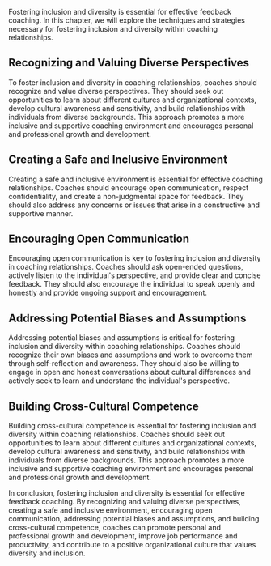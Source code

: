 
Fostering inclusion and diversity is essential for effective feedback coaching. In this chapter, we will explore the techniques and strategies necessary for fostering inclusion and diversity within coaching relationships.

Recognizing and Valuing Diverse Perspectives
--------------------------------------------

To foster inclusion and diversity in coaching relationships, coaches should recognize and value diverse perspectives. They should seek out opportunities to learn about different cultures and organizational contexts, develop cultural awareness and sensitivity, and build relationships with individuals from diverse backgrounds. This approach promotes a more inclusive and supportive coaching environment and encourages personal and professional growth and development.

Creating a Safe and Inclusive Environment
-----------------------------------------

Creating a safe and inclusive environment is essential for effective coaching relationships. Coaches should encourage open communication, respect confidentiality, and create a non-judgmental space for feedback. They should also address any concerns or issues that arise in a constructive and supportive manner.

Encouraging Open Communication
------------------------------

Encouraging open communication is key to fostering inclusion and diversity in coaching relationships. Coaches should ask open-ended questions, actively listen to the individual's perspective, and provide clear and concise feedback. They should also encourage the individual to speak openly and honestly and provide ongoing support and encouragement.

Addressing Potential Biases and Assumptions
-------------------------------------------

Addressing potential biases and assumptions is critical for fostering inclusion and diversity within coaching relationships. Coaches should recognize their own biases and assumptions and work to overcome them through self-reflection and awareness. They should also be willing to engage in open and honest conversations about cultural differences and actively seek to learn and understand the individual's perspective.

Building Cross-Cultural Competence
----------------------------------

Building cross-cultural competence is essential for fostering inclusion and diversity within coaching relationships. Coaches should seek out opportunities to learn about different cultures and organizational contexts, develop cultural awareness and sensitivity, and build relationships with individuals from diverse backgrounds. This approach promotes a more inclusive and supportive coaching environment and encourages personal and professional growth and development.

In conclusion, fostering inclusion and diversity is essential for effective feedback coaching. By recognizing and valuing diverse perspectives, creating a safe and inclusive environment, encouraging open communication, addressing potential biases and assumptions, and building cross-cultural competence, coaches can promote personal and professional growth and development, improve job performance and productivity, and contribute to a positive organizational culture that values diversity and inclusion.
